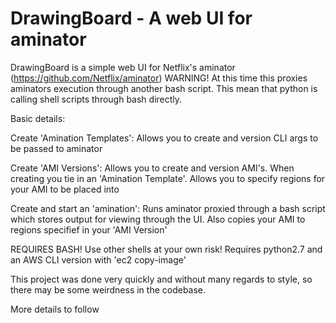 DrawingBoard - A web UI for aminator
=========================================

DrawingBoard is a simple web UI for Netflix's aminator (https://github.com/Netflix/aminator)
WARNING!
At this time this proxies aminators execution through another bash script. This mean that python is calling shell scripts through bash directly.

Basic details:

Create 'Amination Templates':
	Allows you to create and version CLI args to be passed to aminator

Create 'AMI Versions':
	Allows you to create and version AMI's. When creating you tie in an 'Amination Template'.
	Allows you to specify regions for your AMI to be placed into

Create and start an 'amination':
	Runs aminator proxied through a bash script which stores output for viewing through the UI. Also copies your AMI
	to regions specifief in your 'AMI Version'



REQUIRES BASH! Use other shells at your own risk!
Requires python2.7 and an AWS CLI version with 'ec2 copy-image'

This project was done very quickly and without many regards to style, so there may be some weirdness in the codebase.

More details to follow